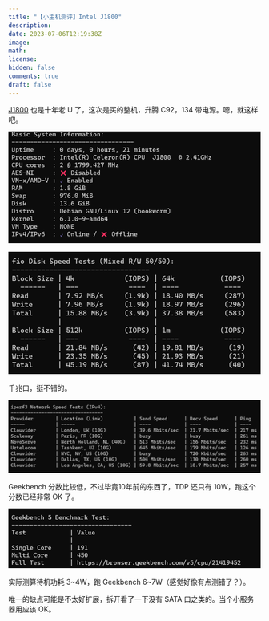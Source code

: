 ```yaml
---
title: "【小主机测评】Intel J1800"
description: 
date: 2023-07-06T12:19:38Z
image: 
math: 
license: 
hidden: false
comments: true
draft: false
---
```


[J1800](https://www.intel.cn/content/www/cn/zh/products/sku/78866/intel-celeron-processor-j1800-1m-cache-up-to-2-58-ghz/specifications.html) 也是十年老 U 了，这次是买的整机，升腾 C92，134 带电源。嗯，就这样吧。

![Alt text](image.png)


![Alt text](image-1.png)

千兆口，挺不错的。

![Alt text](image-2.png)

Geekbench 分数比较低，不过毕竟10年前的东西了，TDP 还只有 10W，跑这个分数已经非常 OK 了。


![Alt text](image-3.png)


实际测算待机功耗 3~4W，跑 Geekbench 6~7W（感觉好像有点测错了？）。

唯一的缺点可能是不太好扩展，拆开看了一下没有 SATA 口之类的。当个小服务器用应该 OK。



